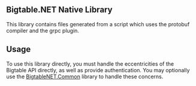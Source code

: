 ## Bigtable.NET Native Library ##

This library contains files generated from a script which uses the protobuf compiler and the grpc plugin.

## Usage ##

To use this library directly, you must handle the eccentricities of the Bigtable API directly, as well as provide authentication.  You may optionally use the [BigtableNET.Common](../Common) library to handle these concerns. 